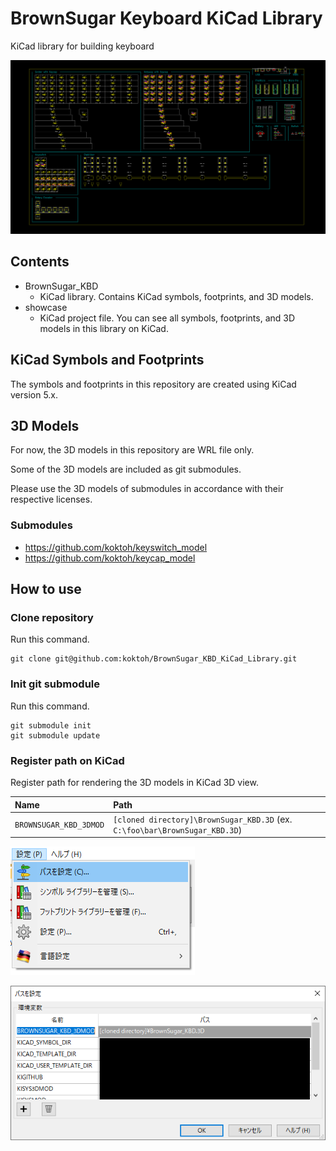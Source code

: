 # BrownSugar Keyboard KiCad Library

KiCad library for building keyboard

![footprint](https://github.com/koktoh/BrownSugar_KBD_KiCad_Library/blob/img/img/footprint_all.png)

## Contents

- BrownSugar_KBD
  + KiCad library. Contains KiCad symbols, footprints, and 3D models.
- showcase
  + KiCad project file. You can see all symbols, footprints, and 3D models in this library on KiCad.

## KiCad Symbols and Footprints

The symbols and footprints in this repository are created using KiCad version 5.x.

## 3D Models

For now, the 3D models in this repository are WRL file only.

Some of the 3D models are included as git submodules.

Please use the 3D models of submodules in accordance with their respective licenses.

### Submodules

- https://github.com/koktoh/keyswitch_model
- https://github.com/koktoh/keycap_model

## How to use

### Clone repository

Run this command.
```
git clone git@github.com:koktoh/BrownSugar_KBD_KiCad_Library.git
```

### Init git submodule

Run this command.
```
git submodule init
git submodule update
```

### Register path on KiCad

Register path for rendering the 3D models in KiCad 3D view.

|Name|Path|
|:--|:--|
|`BROWNSUGAR_KBD_3DMOD`|`[cloned directory]\BrownSugar_KBD.3D` (ex. `C:\foo\bar\BrownSugar_KBD.3D`)|

![Setting menu](https://github.com/koktoh/BrownSugar_KBD_KiCad_Library/blob/img/img/001.png)

![Setting window](https://github.com/koktoh/BrownSugar_KBD_KiCad_Library/blob/img/img/002.png)
